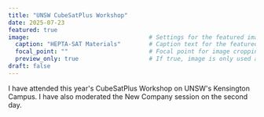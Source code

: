 ```yaml
---
title: "UNSW CubeSatPlus Workshop"
date: 2025-07-23
featured: true
image:                                  # Settings for the featured image
  caption: "HEPTA-SAT Materials"        # Caption text for the featured image
  focal_point: ""                       # Focal point for image cropping (can be left blank)
  preview_only: true                    # If true, image is only used as a preview/thumbnail
draft: false
---
```


I have attended this year's CubeSatPlus Workshop on UNSW's Kensington Campus. I have also moderated the New Company session on the second day. 